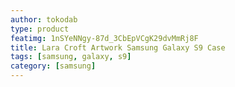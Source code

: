 ```yaml
---
author: tokodab
type: product
featimg: 1nSYeNNgy-87d_3CbEpVCgK29dvMmRj8F
title: Lara Croft Artwork Samsung Galaxy S9 Case
tags: [samsung, galaxy, s9]
category: [samsung]
---
```

